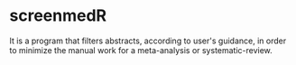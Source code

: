 # screenmedR

It is a program that filters abstracts, according to user's guidance, in order to minimize the manual work for a meta-analysis or systematic-review.
